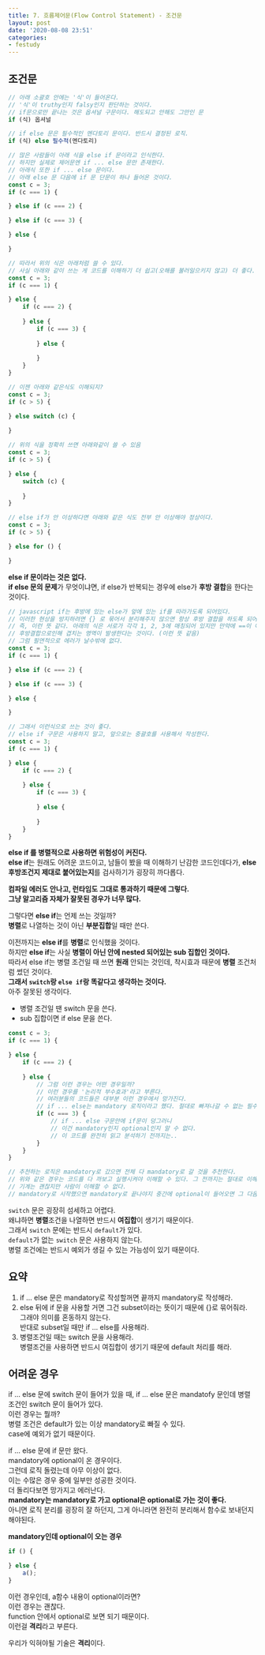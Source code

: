 ```yaml
---
title: 7. 흐름제어문(Flow Control Statement) - 조건문
layout: post
date: '2020-08-08 23:51'
categories:
- festudy
---
```


## 조건문

```javascript
// 아래 소괄호 안에는 '식'이 들어온다.
// '식'이 truthy인지 falsy인지 판단하는 것이다.
// if문으로만 끝나는 것은 옵셔널 구문이다. 해도되고 안해도 그만인 문
if (식) 옵셔널

// if else 문은 필수적인 멘다토리 문이다. 반드시 결정된 로직.
if (식) else 필수적(멘다토리)

// 많은 사람들이 아래 식을 else if 문이라고 인식한다.
// 하지만 실제로 제어문엔 if ... else 문만 존재한다.  
// 아래식 또한 if ... else 문이다.
// 아래 else 문 다음에 if 문 단문이 하나 들어온 것이다. 
const c = 3;
if (c === 1) {

} else if (c === 2) {

} else if (c === 3) {

} else {

}
```

```javascript
// 따라서 위의 식은 아래처럼 쓸 수 있다.
// 사실 아래와 같이 쓰는 게 코드를 이해하기 더 쉽고(오해를 불러일으키지 않고) 더 좋다. 명시적으로 알 수 있으므로.
const c = 3;
if (c === 1) {

} else {
    if (c === 2) {
    
    } else {
        if (c === 3) {
            
        } else {
        
        }
    }
}
```

```javascript
// 이젠 아래와 같은식도 이해되지?
const c = 3;
if (c > 5) {

} else switch (c) {
  
}
```

```javascript
// 위의 식을 정확히 쓰면 아래와같이 쓸 수 있음
const c = 3;
if (c > 5) {

} else {
    switch (c) {
      
    }
}
```

```javascript
// else if가 안 이상하다면 아래와 같은 식도 전부 안 이상해야 정상이다.
const c = 3;
if (c > 5) {

} else for () {

}
```

**else if 문이라는 것은 없다.**  
**if else 문의 문제**가 무엇이냐면, if else가 반복되는 경우에 else가 **후방 결합**을 한다는 것이다.  

```javascript
// javascript if는 후방에 있는 else가 앞에 있는 if를 따라가도록 되어있다.
// 이러한 현상을 방지하려면 {} 로 묶어서 분리해주지 않으면 항상 후방 결합을 하도록 되어있다.
// 즉, 이런 뜻 같다. 아래의 식은 서로가 각각 1, 2, 3에 매칭되어 있지만 만약에 ==이 아니라 범위라면,
// 후방결합으로인해 겹치는 영역이 발생한다는 것이다. (이런 뜻 같음)
// 그럼 필연적으로 에러가 날수밖에 없다.
const c = 3;
if (c === 1) {

} else if (c === 2) {

} else if (c === 3) {

} else {

}
```

```javascript
// 그래서 이런식으로 쓰는 것이 좋다.
// else if 구문은 사용하지 말고, 앞으로는 중괄호를 사용해서 작성한다.
const c = 3;
if (c === 1) {

} else {
    if (c === 2) {
    
    } else {
        if (c === 3) {
            
        } else {
        
        }
    }
}
```

**else if 를 병렬적으로 사용하면 위험성이 커진다.**  
**else if**는 원래도 어려운 코드이고, 남들이 봤을 때 이해하기 난감한 코드인데다가, 
**else 후방조건지 제대로 붙어있는지**를 검사하기가 굉장히 까다롭다.  

**컴파일 에러도 안나고, 런타임도 그대로 통과하기 때문에 그렇다.**  
**그냥 알고리즘 자체가 잘못된 경우가 너무 많다.**  

그렇다면 **else if**는 언제 쓰는 것일까?  
**병렬**로 나열하는 것이 아닌 **부분집합**일 때만 쓴다.  

이전까지는 **else if**를 **병렬**로 인식했을 것이다.  
하지만 **else if**는 사실 **병렬이 아닌 안에 nested 되어있는 sub 집합인 것이다.**  
따라서 else if는 병렬 조건일 때 쓰면 **원래** 안되는 것인데, 착시효과 때문에 **병렬** 조건처럼 썼던 것이다.  
**그래서 `switch`랑 `else if`랑 똑같다고 생각하는 것이다.**  
아주 잘못된 생각이다.

* 병렬 조건일 땐 switch 문을 쓴다.
* sub 집합이면 if else 문을 쓴다.

```javascript
const c = 3;
if (c === 1) {

} else {
    if (c === 2) {
    
    } else {
        // 그럼 이런 경우는 어떤 경우일까?
        // 이런 경우를 '논리적 부수효과'라고 부른다.
        // 여러분들의 코드들은 대부분 이런 경우에서 망가진다.
        // if ... else는 mandatory 로직이라고 했다. 절대로 빠져나갈 수 없는 필수적인 로직
        if (c === 3) {
            // if ... else 구문안에 if문이 덩그러니
            // 이건 mandatory인지 optional인지 알 수 없다.
            // 이 코드를 완전히 읽고 분석하기 전까지는..
        } 
    }
}

// 추천하는 로직은 mandatory로 갔으면 전체 다 mandatory로 갈 것을 추천한다.
// 위와 같은 경우는 코드를 다 까보고 실행시켜야 이해할 수 있다. 그 전까지는 절대로 이해못한다.
// 기계는 괜찮지만 사람이 이해할 수 없다.
// mandatory로 시작했으면 mandatory로 끝나야지 중간에 optional이 들어오면 그 다음부턴 이 로직을 이해할 수 없게 된다.
```

`switch` 문은 굉장히 섬세하고 어렵다.  
왜냐하면 **병렬**조건을 나열하면 반드시 **여집합**이 생기기 때문이다.  
그래서 `switch` 문에는 반드시 `default`가 있다.  
`default`가 없는 `switch` 문은 사용하지 않는다.  
병렬 조건에는 반드시 예외가 생길 수 있는 가능성이 있기 때문이다.

## 요약

1. if ... else 문은 mandatory로 작성할꺼면 끝까지 mandatory로 작성해라.
2. else 뒤에 if 문을 사용할 거면 그건 subset이라는 뜻이기 때문에 {}로 묶어줘라.  
   그래야 의미를 혼동하지 않는다.  
   반대로 subset일 때만 if ... else를 사용해라.
3. 병렬조건일 때는 switch 문을 사용해라.  
   병렬조건을 사용하면 반드시 여집합이 생기기 때문에 default 처리를 해라.
   
## 어려운 경우

if ... else 문에 switch 문이 들어가 있을 때, if ... else 문은 mandatofy 문인데 
병렬 조건인 switch 문이 들어가 있다.  
이런 경우는 뭘까?  
병렬 조건은 default가 있는 이상 mandatory로 빠질 수 있다.  
case에 예외가 없기 때문이다.  

if ... else 문에 if 문만 왔다.  
mandatory에 optional이 온 경우이다.  
그런데 로직 돌렸는데 아무 이상이 없다.  
이는 수많은 경우 중에 일부만 성공한 것이다.  
더 돌리다보면 망가지고 에러난다.  
**mandatory는 mandatory로 가고 optional은 optional로 가는 것이 좋다.**  
아니면 로직 분리를 굉장히 잘 하던지, 그게 아니라면 완전히 분리해서 함수로 보내던지 해야된다.  

**mandatory인데 optional이 오는 경우**

```javascript
if () {

} else {    
    a();
}
```

이런 경우인데, a함수 내용이 optional이라면?  
이런 경우는 괜찮다.  
function 안에서 optional로 보면 되기 때문이다.  
이런걸 **격리**라고 부른다.

우리가 익혀야될 기술은 **격리**이다.